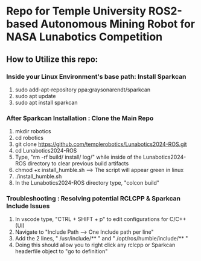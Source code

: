# Repo for Temple University ROS2-based Autonomous Mining Robot for NASA Lunabotics Competition

## How to Utilize this repo:

### Inside your Linux Environment's base path: Install Sparkcan
1. sudo add-apt-repository ppa:graysonarendt/sparkcan
2. sudo apt update
3. sudo apt install sparkcan

### After Sparkcan Installation : Clone the Main Repo
1. mkdir robotics
2. cd robotics
3. git clone https://github.com/templerobotics/Lunabotics2024-ROS.git
4. cd Lunabotics2024-ROS
5. Type, "rm -rf build/ install/ log/" while inside of the Lunabotics2024-ROS directory to clear previous build artifacts 
6. chmod +x install_humble.sh --> The script will appear green in linux
7. ./install_humble.sh
8. In the Lunabotics2024-ROS directory type, "colcon build"


### Troubleshooting : Resolving potential RCLCPP & Sparkcan Include Issues
1. In vscode type, "CTRL + SHIFT + p" to edit configurations for C/C++ (UI)
2. Navigate to "Include Path --> One Include path per line" 
3. Add the 2 lines, " /usr/include/** " and " /opt/ros/humble/include/** "
4. Doing this should allow you to right click any rclcpp or Sparkcan headerfile object to "go to definition" 